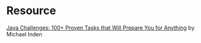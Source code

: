 # Resource
[
Java Challenges: 100+ Proven Tasks that Will Prepare You for Anything](https://learning.oreilly.com/library/view/java-challenges-100/9781484273951/) by Michael Inden
